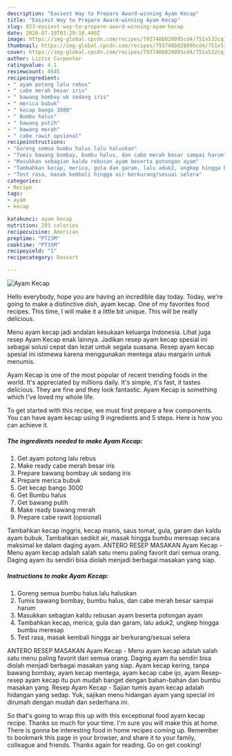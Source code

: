 ```yaml
---
description: "Easiest Way to Prepare Award-winning Ayam Kecap"
title: "Easiest Way to Prepare Award-winning Ayam Kecap"
slug: 823-easiest-way-to-prepare-award-winning-ayam-kecap
date: 2020-07-10T03:29:18.440Z
image: https://img-global.cpcdn.com/recipes/793748b028095cd4/751x532cq70/ayam-kecap-foto-resep-utama.jpg
thumbnail: https://img-global.cpcdn.com/recipes/793748b028095cd4/751x532cq70/ayam-kecap-foto-resep-utama.jpg
cover: https://img-global.cpcdn.com/recipes/793748b028095cd4/751x532cq70/ayam-kecap-foto-resep-utama.jpg
author: Lizzie Carpenter
ratingvalue: 4.1
reviewcount: 4645
recipeingredient:
- " ayam potong lalu rebus"
- " cabe merah besar iris"
- " bawang bombay uk sedang iris"
- " merica bubuk"
- " kecap bango 3000"
- " Bumbu halus"
- " bawang putih"
- " bawang merah"
- " cabe rawit opsional"
recipeinstructions:
- "Goreng semua bumbu halus lalu haluskan"
- "Tumis bawang bombay, bumbu halus, dan cabe merah besar sampai harum"
- "Masukkan sebagian kaldu rebusan ayam beserta potongan ayam"
- "Tambahkan kecap, merica, gula dan garam, lalu aduk2, ungkep hingga bumbu meresap"
- "Test rasa, masak kembali hingga air berkurang/sesuai selera"
categories:
- Recipe
tags:
- ayam
- kecap

katakunci: ayam kecap 
nutrition: 293 calories
recipecuisine: American
preptime: "PT23M"
cooktime: "PT35M"
recipeyield: "1"
recipecategory: Dessert

---
```



![Ayam Kecap](https://img-global.cpcdn.com/recipes/793748b028095cd4/751x532cq70/ayam-kecap-foto-resep-utama.jpg)

Hello everybody, hope you are having an incredible day today. Today, we're going to make a distinctive dish, ayam kecap. One of my favorites food recipes. This time, I will make it a little bit unique. This will be really delicious.

Menu ayam kecap jadi andalan kesukaan keluarga Indonesia. Lihat juga resep Ayam Kecap enak lainnya. Jadikan resep ayam kecap spesial ini sebagai solusi cepat dan lezat untuk segala suasana. Resep ayam kecap spesial ini istimewa karena menggunakan mentega atau margarin untuk menumis.

Ayam Kecap is one of the most popular of recent trending foods in the world. It's appreciated by millions daily. It's simple, it's fast, it tastes delicious. They are fine and they look fantastic. Ayam Kecap is something which I've loved my whole life.


To get started with this recipe, we must first prepare a few components. You can have ayam kecap using 9 ingredients and 5 steps. Here is how you can achieve it.

<!--inarticleads1-->

##### The ingredients needed to make Ayam Kecap:

1. Get  ayam potong lalu rebus
1. Make ready  cabe merah besar iris
1. Prepare  bawang bombay uk sedang iris
1. Prepare  merica bubuk
1. Get  kecap bango 3000
1. Get  Bumbu halus
1. Get  bawang putih
1. Make ready  bawang merah
1. Prepare  cabe rawit (opsional)


Tambahkan kecap inggris, kecap manis, saus tomat, gula, garam dan kaldu ayam bubuk. Tambahkan sedikit air, masak hingga bumbu meresap secara maksimal ke dalam daging ayam. ANTERO RESEP MASAKAN Ayam Kecap - Menu ayam kecap adalah salah satu menu paling favorit dari semua orang. Daging ayam itu sendiri bisa diolah menjadi berbagai masakan yang siap. 

<!--inarticleads2-->

##### Instructions to make Ayam Kecap:

1. Goreng semua bumbu halus lalu haluskan
1. Tumis bawang bombay, bumbu halus, dan cabe merah besar sampai harum
1. Masukkan sebagian kaldu rebusan ayam beserta potongan ayam
1. Tambahkan kecap, merica, gula dan garam, lalu aduk2, ungkep hingga bumbu meresap
1. Test rasa, masak kembali hingga air berkurang/sesuai selera


ANTERO RESEP MASAKAN Ayam Kecap - Menu ayam kecap adalah salah satu menu paling favorit dari semua orang. Daging ayam itu sendiri bisa diolah menjadi berbagai masakan yang siap. Ayam kecap kering, tanpa bawang bombay, ayam kecap mentega, ayam kecap cabe ijo, ayam Resep-resep ayam kecap itu pun mudah banget dengan bahan-bahan dan bumbu masakan yang. Resep Ayam Kecap - Sajian tumis ayam kecap adalah hidangan yang sedap. Yuk, sajikan menu hidangan ayam yang special ini dirumah dengan mudah dan sederhana ini. 

So that's going to wrap this up with this exceptional food ayam kecap recipe. Thanks so much for your time. I'm sure you will make this at home. There is gonna be interesting food in home recipes coming up. Remember to bookmark this page in your browser, and share it to your family, colleague and friends. Thanks again for reading. Go on get cooking!
